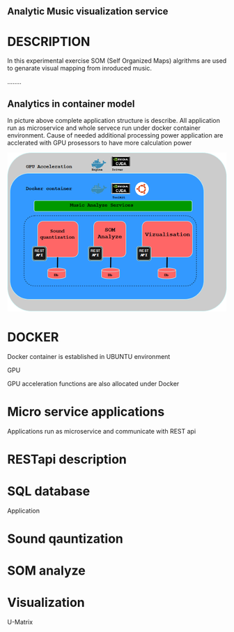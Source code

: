 ## Analytic Music visualization service


# DESCRIPTION

In this experimental exercise SOM (Self Organized Maps) algrithms are used to genarate visual mapping from inroduced music.

........

## Analytics in container model


In picture above complete application structure is describe. All application run as microservice and whole servece run under docker container environment. Cause of needed additional processing power application are acclerated with GPU prosessors to have more calculation power  


![alt text](https://github.com/realdatasensor/1Msongs/blob/master/Untitled%20Diagram.png)


# DOCKER

Docker container is established in UBUNTU environment

GPU

GPU acceleration functions are also allocated under Docker

# Micro service applications

Applications run as microservice and communicate with REST api 

# RESTapi description

# SQL database

Application

# Sound qauntization

# SOM analyze 

# Visualization 

U-Matrix

